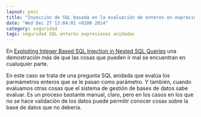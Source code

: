 ```yaml
---
layout: post
title: "Inyección de SQL basada en la evaluación de enteros en expresiones anidadas"
date: "Wed Dec 27 13:04:01 +0100 2014"
category: seguridad
tags: seguridad SQL enteros expresiones anidadas  
---
```


En [Exploiting Integer Based SQL Injection in Nested SQL Queries](http://blog.gdssecurity.com/labs/2013/10/8/exploiting-integer-based-sql-injection-in-nested-sql-queries.html) una demostración más de que las cosas que pueden ir mal se encuentran en cualuquier parte.

En este caso se trata de una pregunta SQL anidada que evalúa los parmámetros enteros que se le pasan como parámetro. Y también, cuando evaluamos otras cosas que el sistema de gestión de bases de datos sabe evaluar. Es un proceso bastante manual, claro, pero en los casos en los que no se hace validación de los datos puede permitir conocer cosas sobre la base de datos que no debería.
